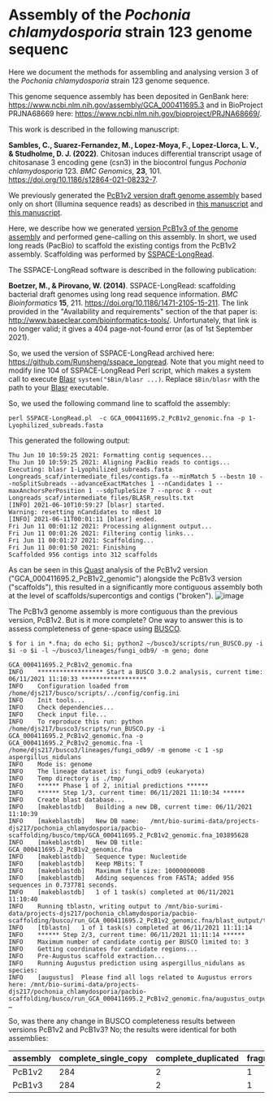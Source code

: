 # Assembly of the *Pochonia chlamydosporia* strain 123 genome sequenc

Here we document the methods for assembling and analysing version 3 of the *Pochonia chlamydosporia* strain 123 genome sequence.

This genome sequence assembly has been deposited in GenBank here: https://www.ncbi.nlm.nih.gov/assembly/GCA_000411695.3 and in BioProject PRJNA68669 here: https://www.ncbi.nlm.nih.gov/bioproject/PRJNA68669/.

This work is described in the following manuscript:

**Sambles, C., Suarez-Fernandez, M., Lopez-Moya, F., Lopez-Llorca, L. V., & Studholme, D. J. (2022)**. Chitosan induces differential transcript usage of chitosanase 3 encoding gene (csn3) in the biocontrol fungus _Pochonia chlamydosporia_ 123. _BMC Genomics_, **23**, 101. https://doi.org/10.1186/s12864-021-08232-7.

We previously generated the [PcB1v2 version draft genome assembly](https://www.ncbi.nlm.nih.gov/assembly/GCA_000411695.2) based only 
on short (Illumina sequence reads) as described in [this manuscript](10.1016/j.fgb.2014.02.002) and [this manuscript](https://doi.org/10.1111/1462-2920.15408).

Here, we describe how we generated [version PcB1v3 of the genome assembly](https://www.ncbi.nlm.nih.gov/assembly/GCA_000411695.3) and performed gene-calling on this assembly. In short, we used long reads (PacBio) to scaffold the existing contigs from the PcB1v2 assembly.
Scaffolding was performed by [SSPACE-LongRead](https://doi.org/10.1186/1471-2105-15-211). 

The SSPACE-LongRead software is described in the following publication:

**Boetzer, M., & Pirovano, W. (2014)**. SSPACE-LongRead: scaffolding bacterial draft genomes using long read sequence information. *BMC Bioinformatics* **15**, 211. https://doi.org/10.1186/1471-2105-15-211. 
The link provided in the "Availability and requirements" section of the that paper is: http://www.baseclear.com/bioinformatics-tools/.
Unfortunately, that link is no longer valid; it gives a 404 page-not-found error (as of 1st September 2021).

So, we used the version of SSPACE-LongRead archived here: https://github.com/Runsheng/sspace_longread.
Note that you might need to modify line 104 of SSPACE-LongRead Perl script, which makes a system call to execute [Blasr](https://doi.org/10.1186/1471-2105-13-238) ```system("$Bin/blasr ...)```. 
Replace ```$Bin/blasr``` with the path to your [Blasr](https://doi.org/10.1186/1471-2105-13-238) executable.

So, we used the following command line to scaffold the assembly:

```
perl SSPACE-LongRead.pl  -c GCA_000411695.2_PcB1v2_genomic.fna -p 1-Lyophilized_subreads.fasta
```
This generated the following output:
```
Thu Jun 10 10:59:25 2021: Formatting contig sequences...
Thu Jun 10 10:59:25 2021: Aligning PacBio reads to contigs...
Executing: blasr 1-Lyophilized_subreads.fasta Longreads_scaf/intermediate_files/contigs.fa --minMatch 5 --bestn 10 --noSplitSubreads --advanceExactMatches 1 --nCandidates 1 --maxAnchorsPerPosition 1 --sdpTupleSize 7 --nproc 8 --out Longreads_scaf/intermediate_files/BLASR_results.txt
[INFO] 2021-06-10T10:59:27 [blasr] started.
Warning: resetting nCandidates to nBest 10
[INFO] 2021-06-11T00:01:11 [blasr] ended.
Fri Jun 11 00:01:12 2021: Processing alignment output...
Fri Jun 11 00:01:26 2021: Filtering contig links...
Fri Jun 11 00:01:27 2021: Scaffolding...
Fri Jun 11 00:01:50 2021: Finishing
Scaffolded 956 contigs into 312 scaffolds
```

As can be seen in this [Quast](https://doi.org/10.1093/bioinformatics/btt086) analysis of the PcB1v2 version ("GCA_000411695.2_PcB1v2_genomic") 
alongside the PcB1v3 version ("scaffolds"),
this resulted in a significantly more contiguous assembly both at the level of scaffolds/supercontigs and contigs ("broken").
![image](https://user-images.githubusercontent.com/3057078/131744710-e25b4ae3-f2ff-45fd-bd2d-b55891d2ecf5.png)

The PcB1v3 genome assembly is more contiguous than the previous version, PcB1v2. But is it more complete? One way to answer this is to assess
completeness of gene-space using [BUSCO](https://doi.org/10.1093/molbev/msab199).

```
$ for i in *.fna; do echo $i; python2 ~/busco3/scripts/run_BUSCO.py -i $i -o $i -l ~/busco3/lineages/fungi_odb9/ -m geno; done

GCA_000411695.2_PcB1v2_genomic.fna
INFO	****************** Start a BUSCO 3.0.2 analysis, current time: 06/11/2021 11:10:33 ******************
INFO	Configuration loaded from /home/djs217/busco/scripts/../config/config.ini
INFO	Init tools...
INFO	Check dependencies...
INFO	Check input file...
INFO	To reproduce this run: python /home/djs217/busco3/scripts/run_BUSCO.py -i GCA_000411695.2_PcB1v2_genomic.fna -o GCA_000411695.2_PcB1v2_genomic.fna -l /home/djs217/busco3/lineages/fungi_odb9/ -m genome -c 1 -sp aspergillus_nidulans
INFO	Mode is: genome
INFO	The lineage dataset is: fungi_odb9 (eukaryota)
INFO	Temp directory is ./tmp/
INFO	****** Phase 1 of 2, initial predictions ******
INFO	****** Step 1/3, current time: 06/11/2021 11:10:34 ******
INFO	Create blast database...
INFO	[makeblastdb]	Building a new DB, current time: 06/11/2021 11:10:39
INFO	[makeblastdb]	New DB name:   /mnt/bio-surimi-data/projects-djs217/pochonia_chlamydosporia/pacbio-scaffolding/busco/tmp/GCA_000411695.2_PcB1v2_genomic.fna_103895628
INFO	[makeblastdb]	New DB title:  GCA_000411695.2_PcB1v2_genomic.fna
INFO	[makeblastdb]	Sequence type: Nucleotide
INFO	[makeblastdb]	Keep MBits: T
INFO	[makeblastdb]	Maximum file size: 1000000000B
INFO	[makeblastdb]	Adding sequences from FASTA; added 956 sequences in 0.737781 seconds.
INFO	[makeblastdb]	1 of 1 task(s) completed at 06/11/2021 11:10:40
INFO	Running tblastn, writing output to /mnt/bio-surimi-data/projects-djs217/pochonia_chlamydosporia/pacbio-scaffolding/busco/run_GCA_000411695.2_PcB1v2_genomic.fna/blast_output/tblastn_GCA_000411695.2_PcB1v2_genomic.fna.tsv...
INFO	[tblastn]	1 of 1 task(s) completed at 06/11/2021 11:11:14
INFO	****** Step 2/3, current time: 06/11/2021 11:11:14 ******
INFO	Maximum number of candidate contig per BUSCO limited to: 3
INFO	Getting coordinates for candidate regions...
INFO	Pre-Augustus scaffold extraction...
INFO	Running Augustus prediction using aspergillus_nidulans as species:
INFO	[augustus]	Please find all logs related to Augustus errors here: /mnt/bio-surimi-data/projects-djs217/pochonia_chlamydosporia/pacbio-scaffolding/busco/run_GCA_000411695.2_PcB1v2_genomic.fna/augustus_output/augustus.log
…
```

So, was there any change in BUSCO completeness results between versions PcB1v2 and PcB1v3? No; the results were identical for both assemblies:

assembly | complete_single_copy	| complete_duplicated |	fragmented	| missing |	total
-------  | -------------------  | ------------------- | ----------  | ------- | -----
PcB1v2	 | 284                  |	2                   |           1 | 	3     |	290
PcB1v3   |	284                 |	2                   |           1 | 	3     |	290
























